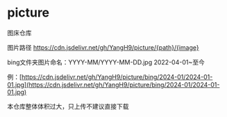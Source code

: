 # picture
图床仓库

图片路径 https://cdn.jsdelivr.net/gh/YangH9/picture/{path}/{image}

bing文件夹图片命名：YYYY-MM/YYYY-MM-DD.jpg
2022-04-01~至今

例：[https://cdn.jsdelivr.net/gh/YangH9/picture/bing/2024-01/2024-01-01.jpg](https://cdn.jsdelivr.net/gh/YangH9/picture/bing/2024-01/2024-01-01.jpg)

本仓库整体体积过大，只上传不建议直接下载
